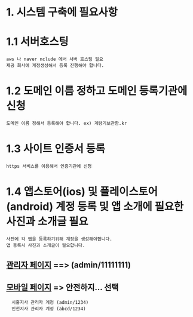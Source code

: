 # 1. 시스템 구축에 필요사항

  # 1.1 서버호스팅
    aws 나 naver nclude 에서 서버 호스팅 필요
    제공 회사에 계정생성해서 등록 진행해야 합니다.
    
    
  # 1.2 도메인 이름 정하고 도메인 등록기관에 신청
    도메인 이름 정해서 등록해야 합니다. ex) 계량기보관함.kr
    
  # 1.3 사이트 인증서 등록
    https 서비스를 이용해서 인증기관에 신청
  
  # 1.4  앱스토어(ios) 및 플레이스토어(android) 계정 등록 및 앱 소개에 필요한 사진과 소개글 필요
    사전에 각 앱을 등록하기위해 계정을 생성해야합니다.
    앱 등록시 사진과 소개글이 필요합니다.
    

  ## [관리자 페이지](https://o2obox.kr:3110/admin ) ==> (admin/11111111)
  ## [모바일 페이지](https://o2obox.kr:3110/web )  => 안전하지... 선택
      시흥지사 관리자 계정 (admin/1234)
      인천지사 관리자 계정 (abcd/1234)
